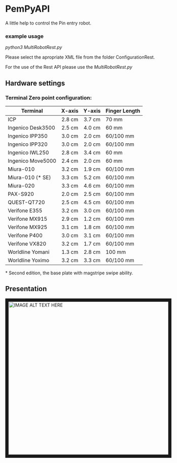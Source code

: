 # PemPyAPI

A little help to control the Pin entry robot. 

### example usage

*python3 MultiRobotRest.py*

Please select the apropriate XML file from the folder ConfigurationRest.

For the use of the Rest API please use the *MultiRobotRest.py*

## Hardware settings

### Terminal Zero point configuration:

|Terminal         | X-axis | Y-axis | Finger Length |
| --------------- |:------:|:------:|:--------------|
| ICP			  | 2.8 cm | 3.7 cm | 70 mm         |
| Ingenico Desk3500 | 2.5 cm | 4.0 cm | 60 mm       |
| Ingenico IPP350 | 3.0 cm | 2.0 cm | 60/100 mm     |
| Ingenico IPP320 | 3.0 cm | 2.0 cm | 60/100 mm     |
| Ingenico IWL250 | 2.8 cm | 3.4 cm | 60 mm         |
| Ingenico Move5000 | 2.4 cm | 2.0 cm | 60 mm		|
| Miura-010       | 3.2 cm | 1.9 cm | 60/100 mm     |
| Miura-010 (* SE)| 3.3 cm | 5.2 cm | 60/100 mm     |
| Miura-020       | 3.3 cm | 4.6 cm | 60/100 mm     |
| PAX-S920        | 2.0 cm | 2.5 cm | 60/100 mm     |
| QUEST-QT720     | 2.5 cm | 4.5 cm | 60/100 mm     |
| Verifone E355   | 3.2 cm | 3.0 cm | 60/100 mm     |
| Verifone MX915  | 2.9 cm | 1.2 cm | 60/100 mm     |
| Verifone MX925  | 3.1 cm | 1.8 cm | 60/100 mm     |
| Verifone P400   | 3.0 cm | 3.1 cm | 60/100 mm     |
| Verifone VX820  | 3.2 cm | 1.7 cm | 60/100 mm     |
| Worldline Yomani| 1.3 cm | 2.8 cm | 100 mm        |
| Worldline Yoximo| 3.2 cm | 3.3 cm | 60/100 mm     |

\* Second edition, the base plate with magstripe swipe ability.

## Presentation

<a href="http://www.youtube.com/watch?feature=player_embedded&v=SAwMnx8Vdb8
" target="_blank"><img src="http://img.youtube.com/vi/SAwMnx8Vdb8/0.jpg" 
alt="IMAGE ALT TEXT HERE" width="640" height="480" border="10" /></a>

